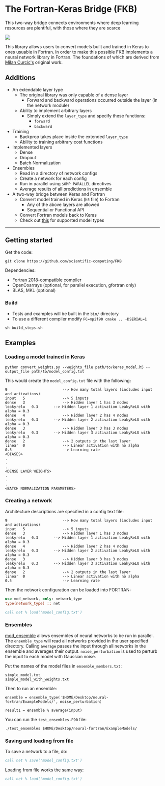 # The Fortran-Keras Bridge (FKB)

This two-way bridge connects environments where deep learning resources are plentiful, with those where they are scarce

![](https://github.com/scientific-computing/FKB/blob/master/Figures/logo.png?raw=true)

This library allows users to convert models built and trained in Keras to ones usuable in Fortran. In order to make this possible FKB implements a neural network library in Fortran. The foundations of which are derived from [Milan Curcic's](https://github.com/scientific-computing/FKB) original work. 

## Additions
* An extendable layer type
  * The original library was only capable of a dense layer
    * Forward and backward operations occurred outside the layer (in the network module)
  * Ability to implement arbitrary layers
    * Simply extend the `layer_type` and specify these functions:
      * `forward`
      * `backward`
* Training
  * Backprop takes place inside the extended `layer_type`
  * Ability to training arbitrary cost functions
* Implemented layers
  * Dense
  * Dropout
  * Batch Normalization
* Ensembles
  * Read in a directory of network configs
  * Create a network for each config
  * Run in parallel using `$OMP PARALLEL` directives
  * Average results of all predictions in ensemble
* A two-way bridge between Keras and Fortran
  * Convert model trained in Keras (`h5` file) to Fortran
    * Any of the above layers are allowed
    * Sequential or Functional API
  * Convert Fortran models back to Keras
  * Check out [this](https://github.com/scientific-computing/FKB/tree/master/KerasWeightsProcessing#supported-models) for supported model types

---

## Getting started

Get the code:

```
git clone https://github.com/scientific-computing/FKB
```

Dependencies:

* Fortran 2018-compatible compiler
* OpenCoarrays (optional, for parallel execution, gfortran only)
* BLAS, MKL (optional)

### Build
* Tests and examples will be built in the `bin/` directory
* To use a different compiler modify `FC=mpif90 cmake .. -DSERIAL=1`

```
sh build_steps.sh
```

## Examples

### Loading a model trained in Keras

```
python convert_weights.py --weights_file path/to/keras_model.h5 --output_file path/to/model_config.txt
```

This would create the `model_config.txt` file with the following:
```
9                         --> How many total layers (includes input and activations)
input	5                 --> 5 inputs
dense	3                 --> Hidden layer 1 has 3 nodes
leakyrelu	0.3       --> Hidden layer 1 activation LeakyReLU with alpha = 0.3
dense	4                 --> Hidden layer 2 has 4 nodes
leakyrelu	0.3       --> Hidden layer 2 activation LeakyReLU with alpha = 0.3
dense	3                 --> Hidden layer 3 has 3 nodes
leakyrelu	0.3       --> Hidden layer 3 activation LeakyReLU with alpha = 0.3
dense	2                 --> 2 outputs in the last layer
linear	0                 --> Linear activation with no alpha
0.5                       --> Learning rate
<BIASES>
.
.
.
<DENSE LAYER WEIGHTS>
.
.
.
<BATCH NORMALIZATION PARAMETERS>
```

### Creating a network

Architecture descriptions are specified in a config text file:
```
9                         --> How many total layers (includes input and activations)
input	5                 --> 5 inputs
dense	3                 --> Hidden layer 1 has 3 nodes
leakyrelu	0.3       --> Hidden layer 1 activation LeakyReLU with alpha = 0.3
dense	4                 --> Hidden layer 2 has 4 nodes
leakyrelu	0.3       --> Hidden layer 2 activation LeakyReLU with alpha = 0.3
dense	3                 --> Hidden layer 3 has 3 nodes
leakyrelu	0.3       --> Hidden layer 3 activation LeakyReLU with alpha = 0.3
dense	2                 --> 2 outputs in the last layer
linear	0                 --> Linear activation with no alpha
0.5                       --> Learning rate
```

Then the network configuration can be loaded into FORTRAN:
```fortran
use mod_network, only: network_type
type(network_type) :: net

call net % load('model_config.txt')
```


### Ensembles
[mod_ensemble](https://github.com/scientific-computing/FKB/blob/master/src/lib/mod_ensemble.F90) allows ensembles of neural networks to be run in parallel. The `ensemble_type` will read all networks provided in the user specified directory. Calling `average` passes the input through all networks in the ensemble and averages their output. `noise_perturbation` is used to perturb the input to each model with Gaussian noise.

Put the names of the model files in `ensemble_members.txt`:
```
simple_model.txt
simple_model_with_weights.txt
```
Then to run an ensemble:
```
ensemble = ensemble_type('$HOME/Desktop/neural-fortran/ExampleModels/', noise_perturbation)

result1 = ensemble % average(input)
```

You can run the `test_ensembles.F90` file:
```
./test_ensembles $HOME/Desktop/neural-fortran/ExampleModels/
```

### Saving and loading from file

To save a network to a file, do:

```fortran
call net % save('model_config.txt')
```

Loading from file works the same way:

```fortran
call net % load('model_config.txt')
```

